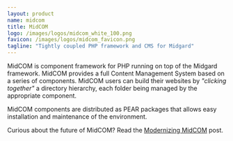 ```yaml
---
layout: product
name: midcom
title: MidCOM
logo: /images/logos/midcom_white_100.png
favicon: /images/logos/midcom_favicon.png
tagline: "Tightly coupled PHP framework and CMS for Midgard"
---
```

MidCOM is component framework for PHP running on top of the Midgard framework. MidCOM provides a full Content Management System based on a series of components. MidCOM users can build their websites by _"clicking together"_ a directory hierarchy, each folder being managed by the appropriate component.

MidCOM components are distributed as PEAR packages that allows easy installation and maintenance of the environment.

<div class="update">
Curious about the future of MidCOM? Read the <a href="http://bergie.iki.fi/blog/modernizing-midcom/">Modernizing MidCOM</a> post.
</div>
